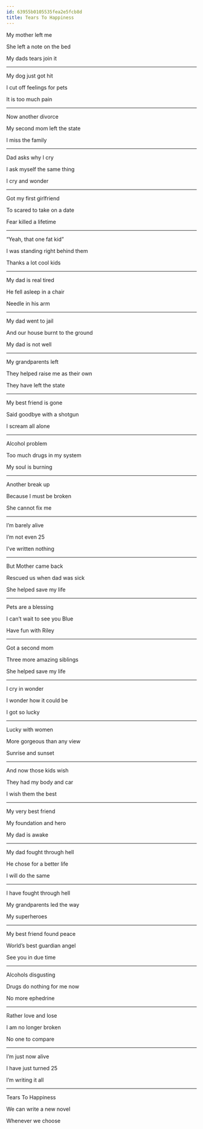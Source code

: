 ```yaml
---
id: 63955b0105535fea2e5fcb8d
title: Tears To Happiness 
---
```


My mother left me 

She left a note on the bed 

My dads tears join it 

---

My dog just got hit 

I cut off feelings for pets 

It is too much pain 

---

Now another divorce 

My second mom left the state 

I miss the family 

--- 

Dad asks why I cry 

I ask myself the same thing 

I cry and wonder 

---

Got my first girlfriend 

To scared to take on a date 

Fear killed a lifetime 

---

“Yeah, that one fat kid”

I was standing right behind them 

Thanks a lot cool kids 

---

My dad is real tired 

He fell asleep in a chair 

Needle in his arm 

---

My dad went to jail 

And our house burnt to the ground 

My dad is not well 

---

My grandparents left 

They helped raise me as their own

They have left the state 

---

My best friend is gone 

Said goodbye with a shotgun 

I scream all alone 

---

Alcohol problem 

Too much drugs in my system 

My soul is burning 

---

Another break up 

Because I must be broken

She cannot fix me 

---

I’m barely alive 

I’m not even 25 

I’ve written nothing 

---

But Mother came back 

Rescued us when dad was sick 

She helped save my life 

---

Pets are a blessing 

I can’t wait to see you Blue

Have fun with Riley 

---

Got a second mom 

Three more amazing siblings 

She helped save my life 

---

I cry in wonder 

I wonder how it could be 

I got so lucky 

---

Lucky with women

More gorgeous than any view 

Sunrise and sunset 

---

And now those kids wish 

They had my body and car 

I wish them the best 

---

My very best friend 

My foundation and hero 

My dad is awake 

---

My dad fought through hell

He chose for a better life 

I will do the same 

---

I have fought through hell 

My grandparents led the way 

My superheroes 

---

My best friend found peace 

World’s best guardian angel

See you in due time  

---

Alcohols disgusting 

Drugs do nothing for me now 

No more ephedrine 

---

Rather love and lose 

I am no longer broken 

No one to compare 

---

I’m just now alive 

I have just turned 25 

I’m writing it all 

---

Tears To Happiness  

We can write a new novel 

Whenever we choose 
